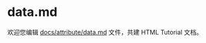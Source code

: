 data.md
===

欢迎您编辑 <a target="__blank" href="https://github.com/jaywcjlove/html-tutorial/blob/master/docs/attribute/data.md">docs/attribute/data.md</a> 文件，共建 HTML Tutorial 文档。